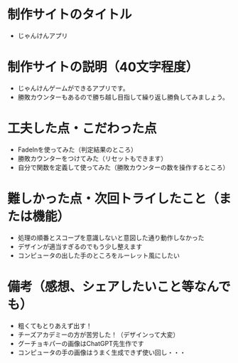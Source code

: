 # 制作サイトのタイトル
- じゃんけんアプリ
# 制作サイトの説明（40文字程度）
- じゃんけんゲームができるアプリです。
- 勝敗カウンターもあるので勝ち越し目指して繰り返し勝負してみましょう。
# 工夫した点・こだわった点
- FadeInを使ってみた（判定結果のところ）
- 勝敗カウンターをつけてみた（リセットもできます）
- 自分で関数を定義して使ってみた（勝敗カウンターの数を操作するところ）
# 難しかった点・次回トライしたこと（または機能）
- 処理の順番とスコープを意識しないと意図した通り動作しなかった
- デザインが適当すぎるのでもう少し整えます
- コンピュータの出した手のところをルーレット風にしたい
# 備考（感想、シェアしたいこと等なんでも）
- 粗くてもとりあえず出す！
- チーズアカデミーの方が苦労した！（デザインって大変）
- グーチョキパーの画像はChatGPT先生作です
- コンピュータの手の画像はうまく生成できず使い回し・・・
